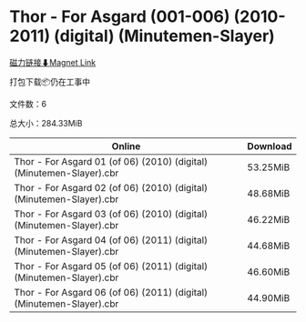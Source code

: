 # Thor - For Asgard (001-006) (2010-2011) (digital) (Minutemen-Slayer)

[磁力链接⬇Magnet Link](magnet:?xt=urn:btih:9ec310388b0024700e3db176f9817a88965f7182&dn=Thor%20-%20For%20Asgard%20%28001-006%29%20%282010-2011%29%20%28digital%29%20%28Minutemen-Slayer%29)

打包下载📦仍在工事中

文件数：6

总大小：284.33MiB

Online | Download
--- | ---
Thor - For Asgard 01 (of 06) (2010) (digital) (Minutemen-Slayer).cbr | 53.25MiB
Thor - For Asgard 02 (of 06) (2010) (digital) (Minutemen-Slayer).cbr | 48.68MiB
Thor - For Asgard 03 (of 06) (2010) (digital) (Minutemen-Slayer).cbr | 46.22MiB
Thor - For Asgard 04 (of 06) (2011) (digital) (Minutemen-Slayer).cbr | 44.68MiB
Thor - For Asgard 05 (of 06) (2011) (digital) (Minutemen-Slayer).cbr | 46.60MiB
Thor - For Asgard 06 (of 06) (2011) (digital) (Minutemen-Slayer).cbr | 44.90MiB